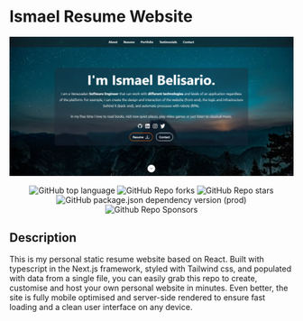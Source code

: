 # Ismael Resume Website 

![ReactJS Resume Website Template](resume-screenshot.png?raw=true 'ReactJS Resume Website Template')

<div align="center">


<img alt="GitHub top language" src="https://img.shields.io/github/languages/top/ismaelxyz/ismaelxyz.github.io?style=flat">

<img alt="GitHub Repo forks" src="https://img.shields.io/github/forks/ismaelxyz/ismaelxyz.github.io?style=flat&color=success">

<img alt="GitHub Repo stars" src="https://img.shields.io/github/stars/ismaelxyz/ismaelxyz.github.io?style=flat&color=yellow">

<img alt="GitHub package.json dependency version (prod)" src="https://img.shields.io/github/package-json/dependency-version/ismaelxyz/ismaelxyz.github.io/react?style=flat">

<img alt="Github Repo Sponsors" src="https://img.shields.io/github/sponsors/ismaelxyz?style=flat&color=blueviolet">

</div>

## Description

This is my personal static resume website based on React. Built with typescript in the Next.js framework, styled with Tailwind css, and populated with data from a single file, you can easily grab this repo to create, customise and host your own personal website in minutes. Even better, the site is fully mobile optimised and server-side rendered to ensure fast loading and a clean user interface on any device.
